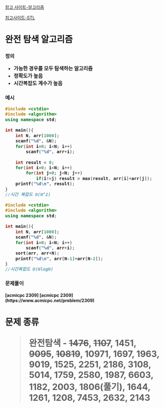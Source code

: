 [참고 사이트-알고리즘](http://blog.naver.com/PostView.nhn?blogId=kks227&logNo=220769859177&categoryNo=299&parentCategoryNo=0&viewDate=&currentPage=13&postListTopCurrentPage=1&from=postList&userTopListOpen=true&userTopListCount=5&userTopListManageOpen=false&userTopListCurrentPage=13)

[침고사이트-STL](https://sarah950716.tistory.com/4?category=598483)

<h1>완전 탐색 알고리즘

<h3>정의

- 가능한 경우를 모두 탐색하는 알고리즘
- 정확도가 높음
- 시간복잡도 계수가 높음





<h3>예시

```c++
#include <cstdio>
#include <algorithm>
using namespace std;
 
int main(){
    int N, arr[1000];
    scanf("%d", &N);
    for(int i=0; i<N; i++)
        scanf("%d", arr+i);
    
    int result = 0;
    for(int i=0; i<N; i++)
        for(int j=0; j<N; j++)
            if(i!=j) result = max(result, arr[i]+arr[j]);
    printf("%d\n", result);
}
//시간 복잡도 O(N^2)
```





```c++
#include <cstdio>
#include <algorithm>
using namespace std;
 
int main(){
    int N, arr[1000];
    scanf("%d", &N);
    for(int i=0; i<N; i++)
        scanf("%d", arr+i);
    sort(arr, arr+N);
    printf("%d\n", arr[N-1]+arr[N-2]);
}
//시간복잡도 O(NlogN)
```

<h3>문제풀이

<h4>[acmicpc 2309]
[acmicpc 2309](https://www.acmicpc.net/problem/2309)



<h1> 문제 종류

> 완전탐색 - ~~1476~~, ~~1107~~, 1451, ~~9095~~, ~~10819~~, 10971, 1697, 1963, 9019, 1525, 2251, 2186, 3108, 5014, 1759, 2580, 1987, 6603, 1182, 2003, 1806(풀기), 1644, 1261, 1208, 7453, 2632, 2143